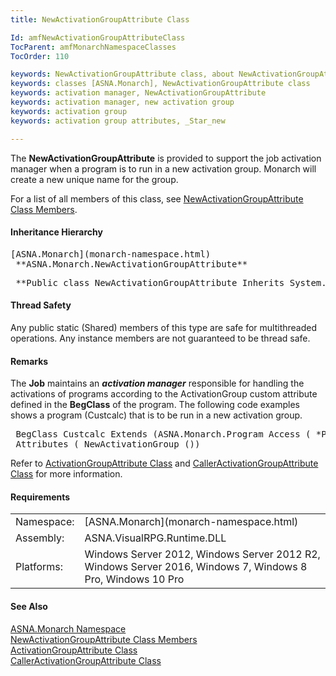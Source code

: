```yaml
---
title: NewActivationGroupAttribute Class

Id: amfNewActivationGroupAttributeClass
TocParent: amfMonarchNamespaceClasses
TocOrder: 110

keywords: NewActivationGroupAttribute class, about NewActivationGroupAttribute class
keywords: classes [ASNA.Monarch], NewActivationGroupAttribute class
keywords: activation manager, NewActivationGroupAttribute
keywords: activation manager, new activation group
keywords: activation group
keywords: activation group attributes, _Star_new

---
```


The **NewActivationGroupAttribute** is provided to support the job activation manager when a program is to run in a new activation group. Monarch will create a new unique name for the group.

For a list of all members of this class, see [ NewActivationGroupAttribute Class Members](new-activation-group-attribute-class-members.html).

#### Inheritance Hierarchy
<pre>[ASNA.Monarch](monarch-namespace.html)
 **ASNA.Monarch.NewActivationGroupAttribute** </pre>

<pre class="prettyprint"> **Public class NewActivationGroupAttribute Inherits System.Attribute**       </pre>

#### Thread Safety
Any public static (Shared) members of this type are safe for multithreaded operations. Any instance members are not guaranteed to be thread safe.

#### Remarks
The **Job** maintains an ***activation manager*** responsible for handling the activations of programs according to the ActivationGroup custom attribute defined in the **BegClass** of the program. The following code examples shows a program (Custcalc) that is to be run in a new activation group.
<pre class="example"> BegClass Custcalc Extends (ASNA.Monarch.Program Access ( *Public ) +        
 Attributes ( NewActivationGroup ())</pre>

Refer to [ ActivationGroupAttribute Class](activation-group-attribute-class.html) and [ CallerActivationGroupAttribute Class](caller-activation-group-attribute-class.html) for more information.
<!-- start -->

#### Requirements
<table class="dttable" cellspacing="0" cellpadding="4" width="60%">
           <colgroup>
            <col width="15%" style="font-weight:bold" />
            <col width="85%" />
          </colgroup>
          <tr>
            <td>Namespace:</td>
            <td>[ASNA.Monarch](monarch-namespace.html)</td>
          </tr>
          <tr>
            <td>Assembly:</td>
            <td>ASNA.VisualRPG.Runtime.DLL</td>
          </tr>
         <tr>
            <td>Platforms:</td>
            <td> Windows Server 2012, Windows Server 2012 R2, Windows Server 2016, Windows 7, Windows 8 Pro, Windows 10 Pro</td>
         </tr>
</table>

<!-- end -->

#### See Also
[ASNA.Monarch Namespace](monarch-namespace.html) <br /> [ NewActivationGroupAttribute Class Members](new-activation-group-attribute-class-members.html) <br />[ ActivationGroupAttribute Class](activation-group-attribute-class.html)<br />[ CallerActivationGroupAttribute Class](caller-activation-group-attribute-class.html)
